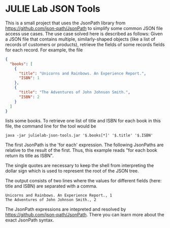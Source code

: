 # JULIE Lab JSON Tools

This is a small project that uses the JsonPath library from https://github.com/json-path/JsonPath to simplify some
common JSON file access use cases. The use case solved here is described as follows: Given a JSON file that contains
multiple, similarly-shaped objects (like a list of records of customers or products), retrieve the fields of some
records fields for each record. For example, the file

```json
{
  "books": [
    {
      "title": "Unicorns and Rainbows. An Experience Report.",
      "ISBN": 1
    },
    {
      "title": "The Adventures of John Johnson Smith.",
      "ISBN": 2
    }
  ]
}
```

lists some books. To retrieve one list of title and ISBN for each book in this file, the command line for the tool
would be
 
```
java -jar julielab-json-tools.jar '$.books[*]' '$.title' '$.ISBN'
``` 

The first JsonPath is the 'for each' expression. The following JsonPaths are relative to the result of the first.
Thus, this example reads "for each book return its title as ISBN".

The single quotes are necessary to keep the shell from interpreting the dollar sign which is used to represent the
root of the JSON tree.

The output consists of two lines where the values for different fields (here: title and ISBN) are separated with a
 comma.
```
Unicorns and Rainbows. An Experience Report., 1
The Adventures of John Johnson Smith., 2
```
 
The JsonPath expressions are intepreted and resolved by https://github.com/json-path/JsonPath. There you can learn more
about the exact JsonPath syntax.